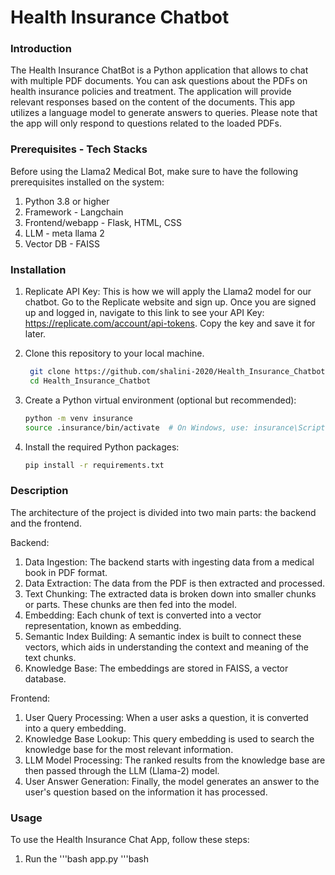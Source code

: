 # Health Insurance Chatbot

### Introduction

The Health Insurance ChatBot is a Python application that allows to chat with multiple PDF documents. You can ask questions about the PDFs on health insurance policies and treatment. The application will provide relevant responses based on the content of the documents. This app utilizes a language model to generate answers to queries. Please note that the app will only respond to questions related to the loaded PDFs.

### Prerequisites - Tech Stacks

Before using the Llama2 Medical Bot, make sure to have the following prerequisites installed on the system:

1. Python 3.8 or higher
2. Framework - Langchain
3. Frontend/webapp - Flask, HTML, CSS
4. LLM - meta llama 2
5. Vector DB - FAISS

### Installation

1. Replicate API Key: This is how we will apply the Llama2 model for our chatbot. Go to the Replicate website and sign up. Once you are signed up and logged in, navigate to this link to see your API Key:    https://replicate.com/account/api-tokens. Copy the key and save it for later.
   
2. Clone this repository to your local machine.

   ```bash
    git clone https://github.com/shalini-2020/Health_Insurance_Chatbot.git
    cd Health_Insurance_Chatbot
    ```
3. Create a Python virtual environment (optional but recommended):
    ```bash
    python -m venv insurance
    source .insurance/bin/activate  # On Windows, use: insurance\Scripts\activate
    ```
4. Install the required Python packages:
    ```bash
    pip install -r requirements.txt
    ```
### Description

The architecture of the project is divided into two main parts: the backend and the frontend.

Backend:

1. Data Ingestion: The backend starts with ingesting data from a medical book in PDF format.
2. Data Extraction: The data from the PDF is then extracted and processed.
3. Text Chunking: The extracted data is broken down into smaller chunks or parts. These chunks are then fed into the model.
4. Embedding: Each chunk of text is converted into a vector representation, known as embedding.
5. Semantic Index Building: A semantic index is built to connect these vectors, which aids in understanding the context and meaning of the text chunks.
6. Knowledge Base: The embeddings are stored in FAISS, a vector database.
   
Frontend:

1. User Query Processing: When a user asks a question, it is converted into a query embedding.
2. Knowledge Base Lookup: This query embedding is used to search the knowledge base for the most relevant information.
3. LLM Model Processing: The ranked results from the knowledge base are then passed through the LLM (Llama-2) model.
4. User Answer Generation: Finally, the model generates an answer to the user's question based on the information it has processed.

### Usage

To use the Health Insurance Chat App, follow these steps:

1. Run the '''bash app.py '''bash



